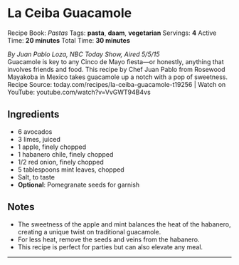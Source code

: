 # La Ceiba Guacamole

Recipe Book: *Pastas*
Tags: **pasta**, **daam**, **vegetarian**
Servings: **4**
Active Time: **20 minutes**
Total Time: **30 minutes**


_By Juan Pablo Loza, NBC Today Show, Aired 5/5/15_  
Guacamole is key to any Cinco de Mayo fiesta—or honestly, anything that involves friends and food. This recipe by Chef Juan Pablo from Rosewood Mayakoba in Mexico takes guacamole up a notch with a pop of sweetness.  
Recipe Source: today.com/recipes/la-ceiba-guacamole-t19256 | Watch on YouTube: youtube.com/watch?v=VvGWT94B4vs

## Ingredients
- 6 avocados
- 3 limes, juiced
- 1 apple, finely chopped
- 1 habanero chile, finely chopped
- 1/2 red onion, finely chopped
- 5 tablespoons mint leaves, chopped
- Salt, to taste
- **Optional**: Pomegranate seeds for garnish

## Notes
- The sweetness of the apple and mint balances the heat of the habanero, creating a unique twist on traditional guacamole.
- For less heat, remove the seeds and veins from the habanero.
- This recipe is perfect for parties but can also elevate any meal.

---